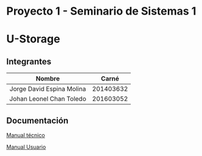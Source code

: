 # Proyecto 1 - Seminario de Sistemas 1

# U-Storage 

## Integrantes

|            Nombre             |   Carné   |      
| :---------------------------: | :-------: | 
|   Jorge David Espina Molina   | 201403632 |   
|   Johan Leonel Chan Toledo    | 201603052 |  

## Documentación
[Manual técnico](ManualTecnico.md)

[Manual Usuario](ManualUsuario.md)